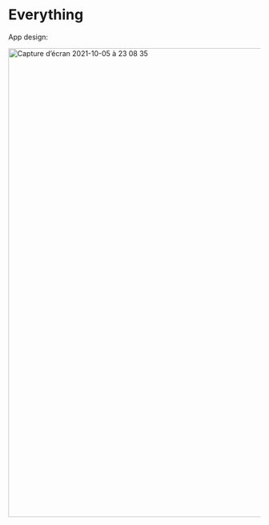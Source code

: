 # Everything

App design: 

<img width="936" className="img"  alt="Capture d’écran 2021-10-05 à 23 08 35" src="https://user-images.githubusercontent.com/73179254/136103202-74c6e84e-5cbb-41f9-9ba4-1f46a65d7571.png">
